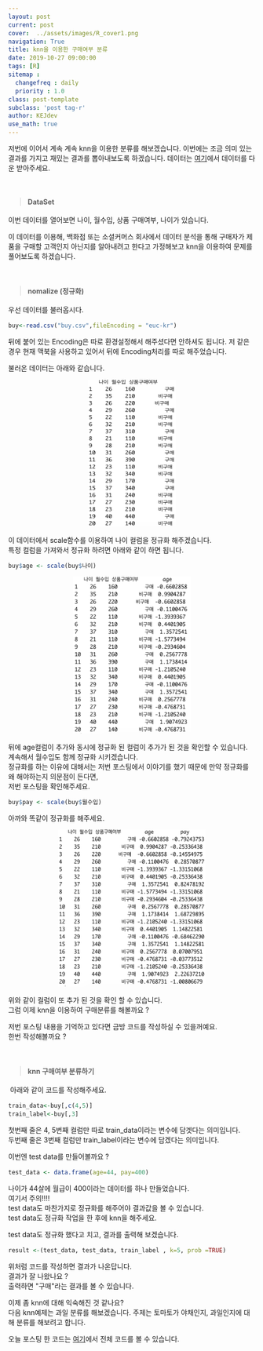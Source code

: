 ```yaml
---
layout: post
current: post
cover:  ../assets/images/R_cover1.png
navigation: True
title: knn을 이용한 구매여부 분류
date: 2019-10-27 09:00:00
tags: [R]
sitemap :
  changefreq : daily
  priority : 1.0
class: post-template
subclass: 'post tag-r'
author: KEJdev
use_math: true
---  
```


저번에 이어서 계속 계속 knn을 이용한 분류를 해보겠습니다. 이번에는 조금 의미 있는 결과를 가지고 재밌는 결과를 뽑아내보도록 하겠습니다. 데이터는 [여기](https://github.com/KEJdev/DataSet)에서 데이터를 다운 받아주세요.

<br>


> #### DataSet  

이번 데이터를 열어보면 나이, 월수입, 상품 구매여부, 나이가 있습니다.  

이 데이터를 이용해, 백화점 또는 소셜커머스 회사에서 데이터 분석을 통해 구매자가 제품을 구매할 고객인지 아닌지를 알아내려고 한다고 가정해보고 knn을 이용하여 문제를 풀어보도록 하겠습니다.  

<br>



> #### nomalize (정규화)

우선 데이터를 불러옵시다.  

```r
buy<-read.csv("buy.csv",fileEncoding = "euc-kr") 
```

뒤에 붙어 있는 Encoding은 따로 환경설정해서 해주셨다면 안하셔도 됩니다. 저 같은 경우 현재 맥북을 사용하고 있어서 뒤에 Encoding처리를 따로 해주었습니다.  

불러온 데이터는 아래와 같습니다.  

<center><img src="../assets/images/dataset1.png" width="180" height="300"></center>   

이 데이터에서 scale함수를 이용하여 나이 컬럼을 정규화 해주겠습니다.  
특정 컬럼을 가져와서 정규화 하려면 아래와 같이 하면 됩니다.  

```r
buy$age <- scale(buy$나이)
```

<center><img src="../assets/images/dataset2.png" width="240" height="320"></center>   

뒤에 age컬럼이 추가와 동시에 정규화 된 컬럼이 추가가 된 것을 확인할 수 있습니다.  
계속해서 월수입도 함께 정규화 시키겠습니다.   
정규화를 하는 이유에 대해서는 저번 포스팅에서 이야기를 했기 때문에 만약 정규화를 왜 해야하는지 의문점이 든다면,  
저번 포스팅을 확인해주세요.  

```r
buy$pay <- scale(buy$월수입)
```

아까와 똑같이 정규화를 해주세요.  

<center><img src="../assets/images/dataset3.png" width="300" height="320"></center> 

위와 같이 컬럼이 또 추가 된 것을 확인 할 수 있습니다.  
그럼 이제 knn을 이용하여 구매분류를 해볼까요 ?  

저번 포스팅 내용을 기억하고 있다면 금방 코드를 작성하실 수 있을꺼예요.  
한번 작성해볼까요 ?  

<br>


> #### knn 구매여부 분류하기   
 
 아래와 같이 코드를 작성해주세요. 

```r
train_data<-buy[,c(4,5)]
train_label<-buy[,3]
```

첫번째 줄은 4, 5번째 컬럼만 따로 train_data이라는 변수에 담겟다는 의미입니다.   
두번째 줄은 3번째 컬럼만 train_label이라는 변수에 담겠다는 의미입니다.  

이번엔 test data를 만들어볼까요 ? 

```r
test_data <- data.frame(age=44, pay=400)
```

나이가 44살에 월급이 400이라는 데이터를 하나 만들었습니다.  
여기서 주의!!!!  
test data도 마찬가지로 정규화를 해주어야 결과값을 볼 수 있습니다.  
test data도 정규화 작업을 한 후에 knn을 해주세요.  

test data도 정규화 했다고 치고, 결과를 출력해 보겠습니다.  

```r
result <-(test_data, test_data, train_label , k=5, prob =TRUE)
```

위처럼 코드를 작성하면 결과가 나온답니다.  
결과가 잘 나왔나요 ?  
출력하면 "구매"라는 결과를 볼 수 있습니다.  

이제 좀 knn에 대해 익숙해진 것 같나요?  
다음 knn예제는 과일 분류를 해보겠습니다. 주제는 토마토가 야채인지, 과일인지에 대해 분류를 해보려고 합니다.  

오늘 포스팅 한 코드는 [여기](https://github.com/KEJdev/R-Example)에서 전체 코드를 볼 수 있습니다.  









